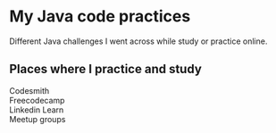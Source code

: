 # My Java code practices 

Different Java challenges I went across while study or practice online. 

## Places where I practice and study 

Codesmith<br/>  Freecodecamp<br/> Linkedin Learn<br /> Meetup groups
